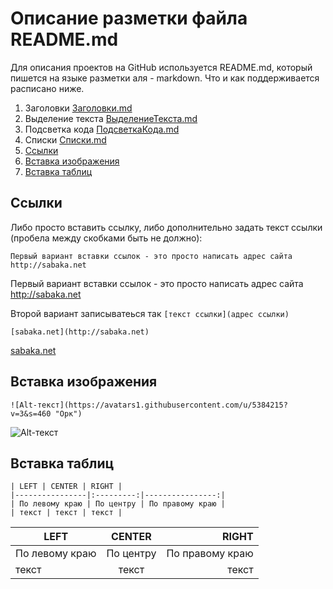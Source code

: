 # Описание разметки файла README.md
Для описания проектов на GitHub используется README.md, который пишется на языке разметки аля - markdown. Что и как поддерживается расписано ниже.

1. Заголовки [Заголовки.md](https://github.com/GnuriaN/format-README.md/blob/master/Заголовки.md)
2. Выделение текста [ВыделениеТекста.md](https://github.com/GnuriaN/format-README.md/blob/master/ВыделениеТекста.md)
3. Подсветка кода [ПодсветкаКода.md](https://github.com/GnuriaN/format-README.md/blob/master/ПодсветкаКода.md)
4. Списки [Списки.md](https://github.com/GnuriaN/format-README.md/blob/master/Списки.md)
5. [Ссылки](README.md#Ссылки)
6. [Вставка изображения](README.md#Вставки-изображения)
7. [Вставка таблиц](README.md#Вставка-таблиц)

 
## Ссылки
Либо просто вставить ссылку, либо дополнительно задать текст ссылки (пробела между скобками быть не должно):
```
Первый вариант вставки ссылок - это просто написать адрес сайта http://sabaka.net
```
Первый вариант вставки ссылок - это просто написать адрес сайта http://sabaka.net

Второй вариант записыватеься так `[текст ссылки](адрес ссылки)`
```
[sabaka.net](http://sabaka.net)
```
[sabaka.net](http://sabaka.net)

[Sabaka(DOT)Net]:http://sabaka.net    

## Вставка изображения
```
![Alt-текст](https://avatars1.githubusercontent.com/u/5384215?v=3&s=460 "Орк")
```
![Alt-текст](https://avatars1.githubusercontent.com/u/5384215?v=3&s=460 "Орк")

## Вставка таблиц
```
| LEFT | CENTER | RIGHT |
|----------------|:---------:|----------------:|
| По левому краю | По центру | По правому краю |
| текст | текст | текст |
```
| LEFT | CENTER | RIGHT |
|----------------|:---------:|----------------:|
| По левому краю | По центру | По правому краю |
| текст | текст | текст |
